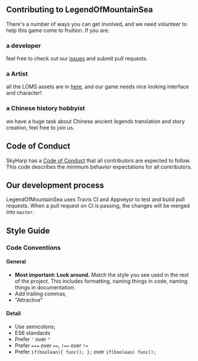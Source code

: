 ## Contributing to LegendOfMountainSea
There's a number of ways you can get involved, and we need volunteer to help this game come to fruition. If you are:

###  a developer
feel free to check out our [issues](https://github.com/SkyHarp/LegendOfMountainSea/issues) and submit pull requests.

### a Artist
all the LOMS assets are in [here](https://github.com/SkyHarp/LegendOfMountainSea/tree/master/LOMS/assets), and our game needs nice looking interface and character!

### a Chinese history hobbyist
we have a huge task about Chinese ancient legends translation and story creation, feel free to join us.

## Code of Conduct
SkyHarp has a [Code of Conduct](https://github.com/SkyHarp/LegendOfMountainSea/blob/master/.github/CODE_OF_CONDUCT.md) that all contributors are expected to follow. This code describes the minimum behavior expectations for all contributors.

## Our development process
LegendOfMountainSea uses Travis CI and Appveyor to test and build pull requests. When a pull request on CI is passing, the changes will be merged into `master`.

## Style Guide
### Code Conventions

#### General

- **Most important: Look around.** Match the style you see used in the rest of the project. This includes formatting, naming things in code, naming things in documentation.
- Add trailing commas,
- "Attractive"

#### Detail
- Use semicolons;
- ES6 standards
- Prefer `'` over `"`
- Prefer `===` over `==`, `!==` over `!=`
- Prefer `if(boolean){ func(); };` over `if(boolean) func();`